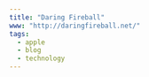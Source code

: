 ```yaml
---
title: "Daring Fireball"
www: "http://daringfireball.net/"
tags:
  - apple
  - blog
  - technology
---
```

